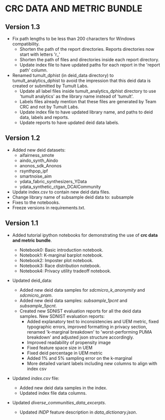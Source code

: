 # CRC DATA AND METRIC BUNDLE

## Version 1.3
* Fix path lengths to be less than 200 characters for Windows compatibility.
  * Shorten the path of the report directories. Reports directories now start with letters 'r_'
  * Shorten the path of files and directories inside each report directory.
  * Update index file to have updated paths for each report in the 'report path' column.
* Renamed tumult_dphist (in deid_data directory) to tumult_analytics_dphist to avoid the impression that this 
deid data is created or submitted by Tumult Labs.
  * Update all label files inside tumult_analytics_dphist directory to use 'tumult analytics' as the 
library name instead of 'tumult'.
  * Labels files already mention that these files are generated by Team CRC and not by Tumult Labs.
  * Update index file to have updated library name, and paths to deid data, labels and reports.
  * Update reports to have updated deid data labels.
  
## Version 1.2
* Added new deid datasets:
  * aifairness_smote
  * aindo_synth_Aindo
  * anonos_sdk_Anonos
  * rsynthpop_ipf
  * smartnoise_aim
  * ydata_fabric_synthesizers_YData
  * ydata_synthetic_ctgan_DCAICommunity
* Update index.csv to contain new deid data files.
* Change library name of subsample deid data to: subsample
* Fixes to the notebooks.
* Freeze versions in requirements.txt.


## Version 1.1
* Added tutorial ipython notebooks for demonstrating the use of **crc data and metric bundle**.
    * Notebook0: Basic introduction notebook.
    * Notebook1: K-marginal barplot notebook.
    * Notebook2: Imposter plot notebook.
    * Notebook3: Race distribution notebook.
    * Notebook4: Privacy utility tradeoff notebook.
* Updated deid_data:
    * Added new deid data samples for *sdcmicro_k_anonymity* and *sdcmicro_pram*.
    * Added new deid data samples: *subsample_1pcnt* and *subsample_5pcnt*.
    * Created new SDNIST evaluation reports for all the deid data samples. New SDNIST evaluation reports:
        * Added explanatory text to inconsistencies and UEM metric, fixed typographic errors, improved formatting in privacy section, renamed 'k-marginal breakdown' to 'worst-performing PUMA breakdown' and adjusted json structure accordingly.
        * Improved readability of propensity image
        * Fixed feature space size in UEM
        * Fixed deid percentage in UEM metric
        * Added 1% and 5% sampling error on the k-marginal
        * More detailed variant labels including new columns to align with index csv

* Updated *index.csv* file:
    * Added new deid data samples in the index.
    * Updated index file data columns.
* Updated *diverse_communities_data_excerpts*.
    * Updated *INDP* feature description in *data_dictionary.json*.